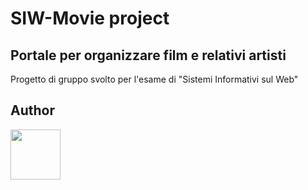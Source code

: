 # SIW-Movie project
## Portale per organizzare film e relativi artisti
Progetto di gruppo svolto per l'esame di "Sistemi Informativi sul Web"

## Author
<a href="https://github.com/Chiodoo">
  <img src="https://avatars.githubusercontent.com/u/167012156?v=4" width="80">
</a>